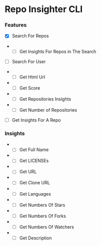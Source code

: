 # Repo Insighter CLI

### Features
- [x] Search For Repos
- * [ ] Get Insights For Repos in The Search
- [ ] Search For User
- * [ ] Get Html Url
- * [ ] Get Score
- * [ ] Get Repositories Insights
- * [ ] Get Number of Repositories
- [ ] Get Insights For A Repo

### Insights
- * [ ] Get Full Name
- * [ ] Get LICENSEs
- * [ ] Get URL
- * [ ] Get Clone URL
- * [ ] Get Languages
- * [ ] Get Numbers Of Stars
- * [ ] Get Numbers Of Forks
- * [ ] Get Numbers Of Watchers
- * [ ] Get Description

